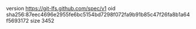 version https://git-lfs.github.com/spec/v1
oid sha256:87eec4696e2955fe6bc5154bd7298f072fa9b91b85c47f26fa8b1a64f5693172
size 3452
